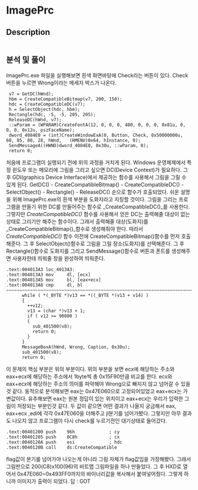 ImagePrc
======================

## Description
```

```
## 분석 및 풀이
ImagePrc.exe 파일을 실행해보면 흰색 화면바탕에 Check라는 버튼이 있다. Check 버튼을 누르면 Wrong이라는 메세지 박스가 나온다.
```
 v7 = GetDC(hWnd);
 hbm = CreateCompatibleBitmap(v7, 200, 150);
 hdc = CreateCompatibleDC(v7);
 h = SelectObject(hdc, hbm);
 Rectangle(hdc, -5, -5, 205, 205);
 ReleaseDC(hWnd, v7);
 ::wParam = (WPARAM)CreateFontA(12, 0, 0, 0, 400, 0, 0, 0, 0x81u, 0, 0, 0, 0x12u, pszFaceName);
 dword_4084E0 = (int)CreateWindowExA(0, Button, Check, 0x50000000u, 60, 85, 80, 28, hWnd,   (HMENU)0x64, hInstance, 0);
 SendMessageA((HWND)dword_4084E0, 0x30u, ::wParam, 0);
 return 0;
```
처음에 프로그램이 실행되기 전에 위의 과정을 거치게 된다. Windows 운영체제에서 특정 윈도우 또는 메모리에 그림을 그리고 싶으면 DC(Device Context)가 필요하다. 그 후 GDI(graphics Device Interface)에서 제공하는 함수를 사용해서 그림을 그릴 수 있게 된다.
GetDC() - CreateCompatibleBitmap() - CreateCompatibleDC() - SelectObject() -  Rectangle() - ReleaseDC() 순으로 함수가 호출되었다. 쉬운 설명을 위해 ImagePrc.exe의 흰색 부분을 도화지라고 지칭할 것이다.
그림을 그리는 프로그램을 만들기 위한 DC를 만들어주는 함수로 _CreateCompatibleDC()_를 사용한다. 그렇지만 _CreateCompatibleDC()_ 함수를 사용해서 얻은 DC는 출력해줄 대상이 없는 상태로 그리기만 해주는 함수이다. 그래서 출력해줄 대상(도화지)를 _CreateCompatibleBitmap()_함수로 생성해줘야 한다. 따라서 _CreateCompatibleDC()_ 함수 이전에 CreateCompatibleBitmap()함수를 먼저 호출해준다. 그 후 SelectObject()함수로 그림을 그릴 장소(도화지)를 선택해준다. 그 후 Rectangle()함수로 도화지를 그리고 SendMessage()함수로 버튼과 폰트를 생성해주면 사용자한테 띄워줄 창을 완성하여 띄워준다.
```
.text:004013A3 loc_4013A3:
.text:004013A3 mov     dl, [ecx]
.text:004013A5 mov     bl, [eax+ecx]
.text:004013A8 cmp     dl, bl
~~~~~~~~~~~~~~~~~~~~~~~~~~~~~~~~~~~~~~~~~~~~~~~~~~~~~~~~~~~~~~~~~~~~~~~~~~~~~~~~~~~~~~~~~~~~~~~~
      while ( *(_BYTE *)v13 == *((_BYTE *)v13 + v14) )
      {
        ++v12;
        v13 = (char *)v13 + 1;
        if ( v12 >= 90000 )
        {
          sub_401500(v8);
          return 0;
        }
      }
      MessageBoxA(hWnd, Wrong, Caption, 0x30u);
      sub_401500(v8);
      return 0;
```
이 문제의 핵심 부분은 위의 부분이다. 위의 부분을 보면 ecx에 해당하는 주소와 eax+ecx에 해당하는 주소에서 1byte씩 총 0x15F90만큼 비교를 한다. ecx와 eax+ecx에 해당하는 주소의 의미를 파악해야 Wrong으로 빠지지 않고 넘어갈 수 있을 것 같다. 동적으로 분석해보면 eax는 0x47E060으로 고정되어있었고 eax+ecx는 가변값이다. 유추해보면 eax는 원본 정답이 있는 위치이고 eax+ecx는 우리가 입력한 그림이 저장되는 부분인것 같다. 두 값이 같으면 어떤 결과가 나올지 궁금해서 eax, eax+ecx ,edi에 각각 0x47E060을 더해주고 jl분기를 넘어가봤다. 그렇지만 아무 결과도 나오지 않고 프로그램이 다시 check를 누르기전인 대기상태로 들어갔다.
```
.text:00401200 push    96h             ; cy
.text:00401205 push    0C8h            ; cx
.text:0040120A push    esi             ; hdc
.text:0040120B call    ds:CreateCompatible
```
flag값이 분기를 넘어가야 나오는게 아니라 그림 자체가 flag값임을 가정해봤다. 그래서 그림판으로 200(C8)x100(96)의 비트맵 그림파일을 하나 만들었다. 그 후 HXD로 열어서 0x47E060~0x493FF0까지의 바이너리값을 복사해서 붙여넣어줬다. 그렇게 하니까 이미지가 출력이 되었다.
답 : GOT